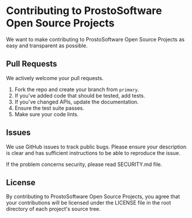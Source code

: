 # Contributing to ProstoSoftware Open Source Projects

We want to make contributing to ProstoSoftware Open Source Projects as easy and
transparent as possible.

## Pull Requests

We actively welcome your pull requests.

1. Fork the repo and create your branch from `primary`.
2. If you've added code that should be tested, add tests.
3. If you've changed APIs, update the documentation.
4. Ensure the test suite passes.
5. Make sure your code lints.

## Issues

We use GitHub issues to track public bugs. Please ensure your description is
clear and has sufficient instructions to be able to reproduce the issue.

If the problem concerns security, please read SECURITY.md file.

## License

By contributing to ProstoSoftware Open Source Projects, you agree that your
contributions will be licensed under the LICENSE file in the root directory of
each project's source tree.
